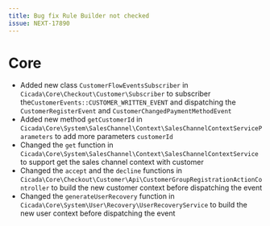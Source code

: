```yaml
---
title: Bug fix Rule Builder not checked
issue: NEXT-17890
---
```

# Core
* Added new class `CustomerFlowEventsSubscriber` in `Cicada\Core\Checkout\Customer\Subscriber` to subscriber the`CustomerEvents::CUSTOMER_WRITTEN_EVENT` and dispatching the `CustomerRegisterEvent` and `CustomerChangedPaymentMethodEvent`
* Added new method `getCustomerId` in `Cicada\Core\System\SalesChannel\Context\SalesChannelContextServiceParameters` to add more parameters `customerId`
* Changed the `get` function in `Cicada\Core\System\SalesChannel\Context\SalesChannelContextService` to support get the sales channel context with customer
* Changed the `accept` and the `decline` functions in `Cicada\Core\Checkout\Customer\Api\CustomerGroupRegistrationActionController` to build the new customer context before dispatching the event
* Changed the `generateUserRecovery` function in `Cicada\Core\System\User\Recovery\UserRecoveryService` to build the new user context before dispatching the event
